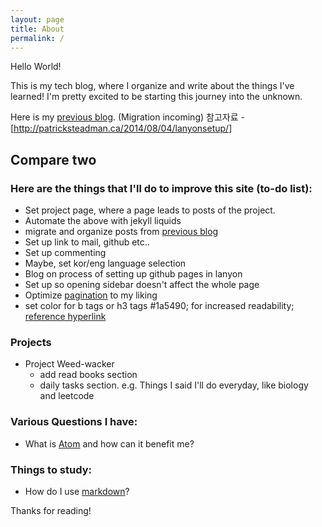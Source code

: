 ```yaml
---
layout: page
title: About
permalink: /
---
```


<p class="message">
  Hello World!
</p>

This is my tech blog, where I organize and write about the things I've learned! I'm pretty excited to be starting this journey into the unknown.

Here is my [previous blog](https://blog.naver.com/kevin991125). (Migration incoming)
참고자료 - [http://patricksteadman.ca/2014/08/04/lanyonsetup/]
## Compare two #
### Here are the things that I'll do to improve this site (to-do list):
* Set project page, where a page leads to posts of the project.
* Automate the above with jekyll liquids
* migrate and organize posts from [previous blog](https://blog.naver.com/kevin991125)
* Set up link to mail, github etc..
* Set up commenting
* Maybe, set kor/eng language selection
* Blog on process of setting up github pages in lanyon
* Set up so opening sidebar doesn't affect the whole page
* Optimize [pagination](https://jekyllrb.com/docs/variables/#paginator) to my liking
* set color for b tags or h3 tags #1a5490; for increased readability; [reference hyperlink](https://life-with-coding.tistory.com/403)

### Projects
* Project Weed-wacker
    * add read books section
    * daily tasks section. e.g. Things I said I'll do everyday, like biology and leetcode
### Various Questions I have:
* What is [Atom](https://atom.io/) and how can it benefit me?

### Things to study:
* How do I use [markdown](https://guides.github.com/features/mastering-markdown/)?

Thanks for reading!
